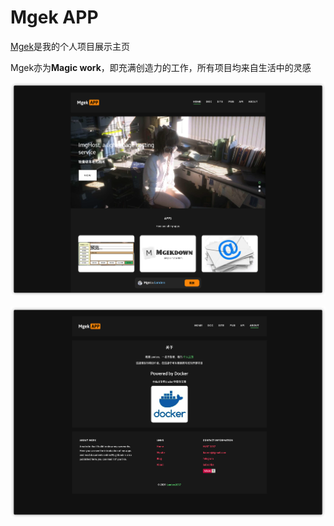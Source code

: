 # Mgek APP
[Mgek](http://mgek.cc)是我的个人项目展示主页

Mgek亦为**Magic work**，即充满创造力的工作，所有项目均来自生活中的灵感

![](imgs/mgek/demo1.png)

![](imgs/mgek/demo2.png)